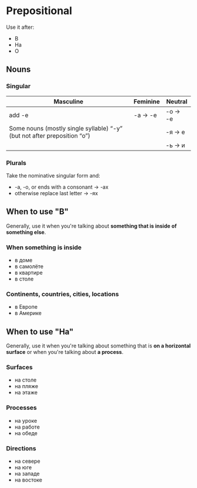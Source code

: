 # Prepositional

Use it after:

* В
* На
* О

## Nouns

### Singular

| Masculine                     | Feminine                          | Neutral                 |
|-------------------------------|-----------------------------------|-------------------------|
| add -е | -а -> -е | -о -> -е                        | 
| Some nouns (mostly single syllable) “-у” (but not after preposition “о”) | | -я -> е                         | 
| | | -ь -> и                         | 

### Plurals

Take the nominative singular form and:

* -а, -о, or ends with a consonant -> -ах
* otherwise replace last letter -> -ях

## When to use "В"

Generally, use it when you're talking about **something that is inside of something else**.

### When something is inside

* в доме
* в самолёте
* в квартире
* в столе

### Continents, countries, cities, locations

* в Европе
* в Америке

## When to use "На"

Generally, use it when you're talking about something that is **on a horizontal surface** or when you're talking about **a process**.

### Surfaces

* на столе
* на пляже
* на этаже

### Processes

* на уроке
* на работе
* на обеде

### Directions

* на севере
* на юге
* на западе
* на востоке



